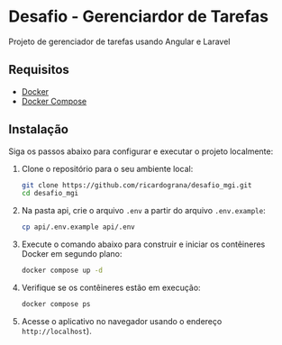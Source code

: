 # Desafio - Gerenciardor de Tarefas

Projeto de gerenciador de tarefas usando Angular e Laravel

## Requisitos

- [Docker](https://docs.docker.com/get-docker/)
- [Docker Compose](https://docs.docker.com/compose/install/)

## Instalação

Siga os passos abaixo para configurar e executar o projeto localmente:

1. Clone o repositório para o seu ambiente local:

    ```bash
    git clone https://github.com/ricardograna/desafio_mgi.git
    cd desafio_mgi
    ```

2. Na pasta api, crie o arquivo `.env` a partir do arquivo `.env.example`:

    ```bash
    cp api/.env.example api/.env
    ```


3. Execute o comando abaixo para construir e iniciar os contêineres Docker em segundo plano:

    ```bash
    docker compose up -d
    ```

4. Verifique se os contêineres estão em execução:

    ```bash
    docker compose ps
    ```

5. Acesse o aplicativo no navegador usando o endereço `http://localhost`).
